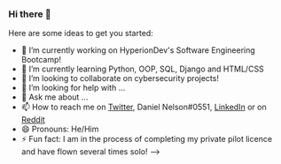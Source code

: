 ### Hi there 👋

Here are some ideas to get you started:

- 🔭 I’m currently working on HyperionDev's Software Engineering Bootcamp!
- 🌱 I’m currently learning Python, OOP, SQL, Django and HTML/CSS
- 👯 I’m looking to collaborate on cybersecurity projects!
- 🤔 I’m looking for help with ...
- 💬 Ask me about ...
- 📫 How to reach me on [Twitter](https://twitter.com/Varnasse), Daniel Nelson#0551, [LinkedIn](https://www.linkedin.com/in/danjnelson95/) or on [Reddit](https://www.reddit.com/user/varnass3) 
- 😄 Pronouns: He/Him
- ⚡ Fun fact: I am in the process of completing my private pilot licence and have flown several times solo!
-->
